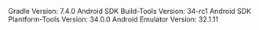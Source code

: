 Gradle Version: 7.4.0
Android SDK Build-Tools Version: 34-rc1
Android SDK Plantform-Tools Version: 34.0.0
Android Emulator Version: 32.1.11